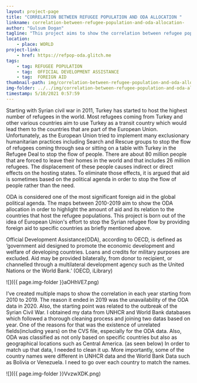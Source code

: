 ```yaml
---
layout: project-page
title: "CORRELATION BETWEEN REFUGEE POPULATION AND ODA ALLOCATION "
linkname: correlation-between-refugee-population-and-oda-allocation-
author: "Gulsum Dogan"
tagline: "This project aims to show the correlation between refugee population and official development assistance. "
location:
    - place: WORLD
project-link:
    - href: https://refpop-oda.glitch.me
tags:
    - tag: REFUGEE POPULATION
    - tag:  OFFICIAL DEVELOPMENT ASSISTANCE
    - tag:  FOREIGN AID
thumbnail-path: img/correlation-between-refugee-population-and-oda-allocation-/MaiNLHh.jpg
img-folder: ../../img/correlation-between-refugee-population-and-oda-allocation-/
timestamp: 5/10/2021 0:57:59
---
```

Starting with Syrian civil war in 2011, Turkey has started to host the highest number of refugees in the world. Most refugees coming from Turkey and other various countries aim to use Turkey as a transit country which would lead them to the countries that are part of the European Union. Unfortunately, as the European Union tried to implement many exclusionary humanitarian practices including Search and Rescue groups to stop the flow of refugees coming through sea or sitting on a table with Turkey in the Refugee Deal to stop the flow of people. There are about 80 million people that are forced to leave their homes in the world and that includes 26 million refugees. The displacement of these people causes indirect or direct effects on the hosting states. To eliminate those effects, it is argued that aid is sometimes based on the political agenda in order to stop the flow of people rather than the need.

ODA is considered one of the most significant foreign aid in the global political agenda. The maps between 2010-2019 aim to show the ODA allocation in order to highlight the amount of aid and its relation to the countries that host the refugee populations. This project is born out of the idea of European Union's effort to stop the Syrian refugee flow by providing foreign aid to specific countries as briefly mentioned above.         

Official Development Assistance(ODA), according to OECD, is defined as ‘government aid designed to promote the economic development and welfare of developing countries. Loans and credits for military purposes are excluded. Aid may be provided bilaterally, from donor to recipient, or channelled through a multilateral development agency such as the United Nations or the World Bank.’ (OECD, iLibrary)

![]({{ page.img-folder }}aOHhVE7.png)

I’ve created multiple maps to show the correlation in each year starting from 2010 to 2019. The reason it ended in 2019 was the unavailability of the ODA data in 2020. Also, the starting point was related to the outbreak of the Syrian Civil War. I obtained my data from UNHCR and World Bank databases which followed a thorough cleaning process and joining two datas based on year. One of the reasons for that was the existence of unrelated fields(including years) on the CVS file, especially for the ODA data. Also, ODA was classified as not only based on specific countries but also as geographical locations such as Central America. (as seen below) In order to match up that data, I needed to clean it up. More importantly, some of the country names were different in UNHCR data and the World Bank Data such as Bolivia or Venezuela. I need to go over each country to match the names.

![]({{ page.img-folder }}VvzwXDK.png)
